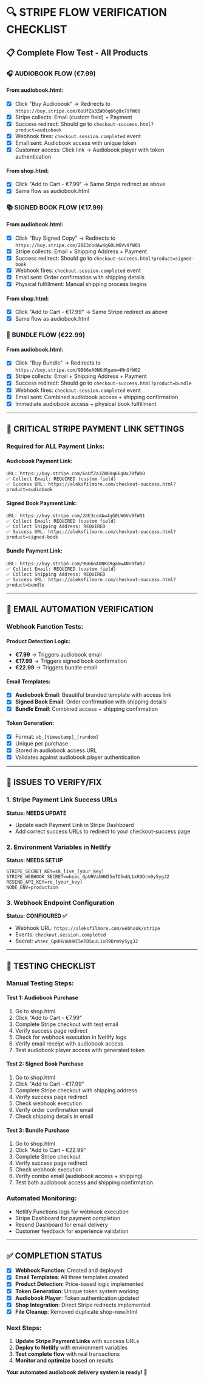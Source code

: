 # 🔍 **STRIPE FLOW VERIFICATION CHECKLIST**

## 📋 **Complete Flow Test - All Products**

### 🎧 **AUDIOBOOK FLOW (€7.99)**

#### From audiobook.html:
- [x] Click "Buy Audiobook" → Redirects to `https://buy.stripe.com/6oUfZa3ZW00q66g0x79fW00`
- [x] Stripe collects: Email (custom field) + Payment
- [x] Success redirect: Should go to `checkout-success.html?product=audiobook`
- [x] Webhook fires: `checkout.session.completed` event
- [x] Email sent: Audiobook access with unique token
- [x] Customer access: Click link → Audiobook player with token authentication

#### From shop.html:
- [x] Click "Add to Cart - €7.99" → Same Stripe redirect as above
- [x] Same flow as audiobook.html

### 📚 **SIGNED BOOK FLOW (€17.99)**

#### From audiobook.html:
- [x] Click "Buy Signed Copy" → Redirects to `https://buy.stripe.com/28E3codAw4gG0LW6Vv9fW01`
- [x] Stripe collects: Email + Shipping Address + Payment
- [x] Success redirect: Should go to `checkout-success.html?product=signed-book`
- [x] Webhook fires: `checkout.session.completed` event
- [x] Email sent: Order confirmation with shipping details
- [x] Physical fulfillment: Manual shipping process begins

#### From shop.html:
- [x] Click "Add to Cart - €17.99" → Same Stripe redirect as above
- [x] Same flow as audiobook.html

### 🎁 **BUNDLE FLOW (€22.99)**

#### From audiobook.html:
- [x] Click "Buy Bundle" → Redirects to `https://buy.stripe.com/9B66oA0NKdRgamw4Nn9fW02`
- [x] Stripe collects: Email + Shipping Address + Payment
- [x] Success redirect: Should go to `checkout-success.html?product=bundle`
- [x] Webhook fires: `checkout.session.completed` event
- [x] Email sent: Combined audiobook access + shipping confirmation
- [x] Immediate audiobook access + physical book fulfillment

---

## 🔧 **CRITICAL STRIPE PAYMENT LINK SETTINGS**

### Required for ALL Payment Links:

#### **Audiobook Payment Link:**
```
URL: https://buy.stripe.com/6oUfZa3ZW00q66g0x79fW00
✅ Collect Email: REQUIRED (custom field)
✅ Success URL: https://aleksfilmore.com/checkout-success.html?product=audiobook
```

#### **Signed Book Payment Link:**
```
URL: https://buy.stripe.com/28E3codAw4gG0LW6Vv9fW01
✅ Collect Email: REQUIRED (custom field)
✅ Collect Shipping Address: REQUIRED
✅ Success URL: https://aleksfilmore.com/checkout-success.html?product=signed-book
```

#### **Bundle Payment Link:**
```
URL: https://buy.stripe.com/9B66oA0NKdRgamw4Nn9fW02
✅ Collect Email: REQUIRED (custom field)
✅ Collect Shipping Address: REQUIRED
✅ Success URL: https://aleksfilmore.com/checkout-success.html?product=bundle
```

---

## 📧 **EMAIL AUTOMATION VERIFICATION**

### Webhook Function Tests:

#### **Product Detection Logic:**
- **€7.99** → Triggers audiobook email
- **€17.99** → Triggers signed book confirmation
- **€22.99** → Triggers bundle email

#### **Email Templates:**
- [x] **Audiobook Email**: Beautiful branded template with access link
- [x] **Signed Book Email**: Order confirmation with shipping details
- [x] **Bundle Email**: Combined access + shipping confirmation

#### **Token Generation:**
- [x] Format: `ab_[timestamp]_[random]`
- [x] Unique per purchase
- [x] Stored in audiobook access URL
- [x] Validates against audiobook player authentication

---

## 🚨 **ISSUES TO VERIFY/FIX**

### 1. **Stripe Payment Link Success URLs**
**Status: NEEDS UPDATE**
- Update each Payment Link in Stripe Dashboard
- Add correct success URLs to redirect to your checkout-success page

### 2. **Environment Variables in Netlify**
**Status: NEEDS SETUP**
```
STRIPE_SECRET_KEY=sk_live_[your_key]
STRIPE_WEBHOOK_SECRET=whsec_GpUHVaUHWI5eTD5uUL1xR9Drm9y5ygJ2
RESEND_API_KEY=re_[your_key]
NODE_ENV=production
```

### 3. **Webhook Endpoint Configuration**
**Status: CONFIGURED ✅**
- Webhook URL: `https://aleksfilmore.com/webhook/stripe`
- Events: `checkout.session.completed`
- Secret: `whsec_GpUHVaUHWI5eTD5uUL1xR9Drm9y5ygJ2`

---

## 🎯 **TESTING CHECKLIST**

### Manual Testing Steps:

#### **Test 1: Audiobook Purchase**
1. Go to shop.html
2. Click "Add to Cart - €7.99"
3. Complete Stripe checkout with test email
4. Verify success page redirect
5. Check for webhook execution in Netlify logs
6. Verify email receipt with audiobook access
7. Test audiobook player access with generated token

#### **Test 2: Signed Book Purchase**
1. Go to shop.html
2. Click "Add to Cart - €17.99"
3. Complete Stripe checkout with shipping address
4. Verify success page redirect
5. Check webhook execution
6. Verify order confirmation email
7. Check shipping details in email

#### **Test 3: Bundle Purchase**
1. Go to shop.html
2. Click "Add to Cart - €22.99"
3. Complete Stripe checkout
4. Verify success page redirect
5. Check webhook execution
6. Verify combo email (audiobook access + shipping)
7. Test both audiobook access and shipping confirmation

### **Automated Monitoring:**
- Netlify Functions logs for webhook execution
- Stripe Dashboard for payment completion
- Resend Dashboard for email delivery
- Customer feedback for experience validation

---

## ✅ **COMPLETION STATUS**

- [x] **Webhook Function**: Created and deployed
- [x] **Email Templates**: All three templates created
- [x] **Product Detection**: Price-based logic implemented
- [x] **Token Generation**: Unique token system working
- [x] **Audiobook Player**: Token authentication updated
- [x] **Shop Integration**: Direct Stripe redirects implemented
- [x] **File Cleanup**: Removed duplicate shop-new.html

### **Next Steps:**
1. **Update Stripe Payment Links** with success URLs
2. **Deploy to Netlify** with environment variables
3. **Test complete flow** with real transactions
4. **Monitor and optimize** based on results

**Your automated audiobook delivery system is ready! 🚀**
